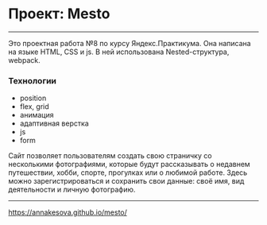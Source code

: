 # Проект: Mesto
------
Это проектная работа №8 по курсу Яндекс.Практикума. Она написана  на языке HTML, CSS и js. В ней использована Nested-структура, webpack.

### Технологии
* position
* flex, grid 
* анимация
* адаптивная верстка
* js
* form

Сайт позволяет пользователям создать свою страничку со несколькими фотографиями, которые будут рассказывать о недавнем путешествии, хобби, спорте, прогулках или о любимой работе. Здесь можно зарегистрироваться и сохранить свои данные: своё имя, вид деятельности и личную фотографию.  

------


 https://annakesova.github.io/mesto/
